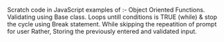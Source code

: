 Scratch code in JavaScript examples of :-
Object Oriented Functions.
Validating using Base class.
Loops untill conditions is TRUE (while) & stop the cycle using Break statement.
While skipping the repeatition of prompt for user Rather, Storing the previously entered and validated input.
